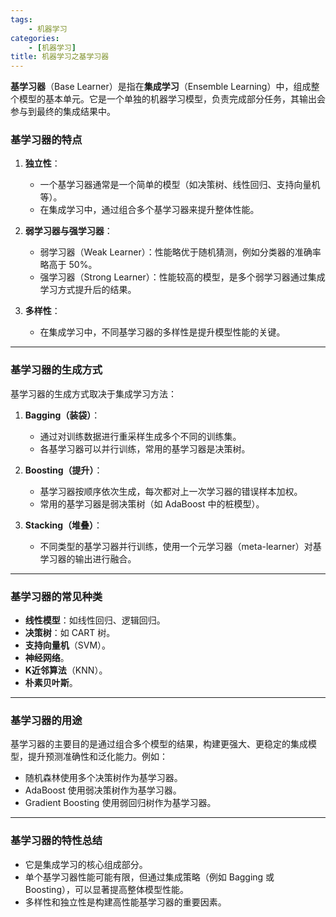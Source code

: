 ```yaml
---
tags:
    - 机器学习
categories:
    - [机器学习]
title: 机器学习之基学习器
---
```


**基学习器**（Base Learner）是指在**集成学习**（Ensemble Learning）中，组成整个模型的基本单元。它是一个单独的机器学习模型，负责完成部分任务，其输出会参与到最终的集成结果中。

### **基学习器的特点**
1. **独立性**：
   - 一个基学习器通常是一个简单的模型（如决策树、线性回归、支持向量机等）。
   - 在集成学习中，通过组合多个基学习器来提升整体性能。

2. **弱学习器与强学习器**：
   - 弱学习器（Weak Learner）：性能略优于随机猜测，例如分类器的准确率略高于 50%。
   - 强学习器（Strong Learner）：性能较高的模型，是多个弱学习器通过集成学习方式提升后的结果。

3. **多样性**：
   - 在集成学习中，不同基学习器的多样性是提升模型性能的关键。

---

### **基学习器的生成方式**
基学习器的生成方式取决于集成学习方法：
1. **Bagging（装袋）**：
   - 通过对训练数据进行重采样生成多个不同的训练集。
   - 各基学习器可以并行训练，常用的基学习器是决策树。

2. **Boosting（提升）**：
   - 基学习器按顺序依次生成，每次都对上一次学习器的错误样本加权。
   - 常用的基学习器是弱决策树（如 AdaBoost 中的桩模型）。

3. **Stacking（堆叠）**：
   - 不同类型的基学习器并行训练，使用一个元学习器（meta-learner）对基学习器的输出进行融合。

---

### **基学习器的常见种类**
- **线性模型**：如线性回归、逻辑回归。
- **决策树**：如 CART 树。
- **支持向量机**（SVM）。
- **神经网络**。
- **K近邻算法**（KNN）。
- **朴素贝叶斯**。

---

### **基学习器的用途**
基学习器的主要目的是通过组合多个模型的结果，构建更强大、更稳定的集成模型，提升预测准确性和泛化能力。例如：
- 随机森林使用多个决策树作为基学习器。
- AdaBoost 使用弱决策树作为基学习器。
- Gradient Boosting 使用弱回归树作为基学习器。

---

### **基学习器的特性总结**
- 它是集成学习的核心组成部分。
- 单个基学习器性能可能有限，但通过集成策略（例如 Bagging 或 Boosting），可以显著提高整体模型性能。
- 多样性和独立性是构建高性能基学习器的重要因素。